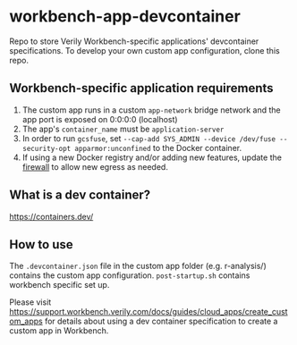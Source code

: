 # workbench-app-devcontainer

Repo to store Verily Workbench-specific applications' devcontainer specifications. To develop your own custom app configuration, clone this repo.

## Workbench-specific application requirements

1. The custom app runs in a custom `app-network` bridge network and the app port is exposed on 0:0:0:0 (localhost)
2. The app's `container_name` must be `application-server`
3. In order to run `gcsfuse`, set `--cap-add SYS_ADMIN --device /dev/fuse --security-opt apparmor:unconfined` to the Docker container.
4. If using a new Docker registry and/or adding new features, update the
   [firewall](https://github.com/verily-src/gcp-org-workbench-iac/blob/main/4-app-cache/firewall.tf)
   to allow new egress as needed.

## What is a dev container?

https://containers.dev/

## How to use

The `.devcontainer.json` file in the custom app folder (e.g. r-analysis/) contains the custom app configuration.
`post-startup.sh` contains workbench specific set up.

Please visit https://support.workbench.verily.com/docs/guides/cloud_apps/create_custom_apps for details about using a dev container specification to create a custom app in Workbench.
